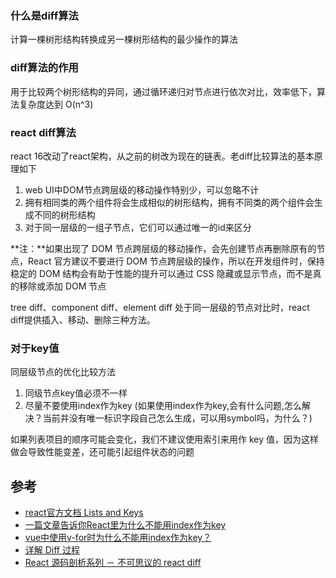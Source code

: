 
### 什么是diff算法
计算一棵树形结构转换成另一棵树形结构的最少操作的算法

### diff算法的作用
用于比较两个树形结构的异同，通过循环递归对节点进行依次对比，效率低下，算法复杂度达到 O(n^3)

### react diff算法
react 16改动了react架构，从之前的树改为现在的链表。老diff比较算法的基本原理如下
1. web UI中DOM节点跨层级的移动操作特别少，可以忽略不计
2. 拥有相同类的两个组件将会生成相似的树形结构，拥有不同类的两个组件会生成不同的树形结构
3. 对于同一层级的一组子节点，它们可以通过唯一的id来区分

**注：**如果出现了 DOM 节点跨层级的移动操作，会先创建节点再删除原有的节点，React 官方建议不要进行 DOM 节点跨层级的操作，所以在开发组件时，保持稳定的 DOM 结构会有助于性能的提升可以通过 CSS 隐藏或显示节点，而不是真的移除或添加 DOM 节点

tree diff、component diff、element diff
处于同一层级的节点对比时，react diff提供插入、移动、删除三种方法。


### 对于key值
同层级节点的优化比较方法
1. 同级节点key值必须不一样
2. 尽量不要使用index作为key (如果使用index作为key,会有什么问题,怎么解决？当前并没有唯一标识字段自己怎么生成，可以用symbol吗，为什么？)

如果列表项目的顺序可能会变化，我们不建议使用索引来用作 key 值，因为这样做会导致性能变差，还可能引起组件状态的问题

参考
---
- [react官方文档 Lists and Keys](https://reactjs.org/docs/lists-and-keys.html)
- [一篇文章告诉你React里为什么不能用index作为key](https://juejin.im/post/6844903527836286989)
- [vue中使用v-for时为什么不能用index作为key？](https://segmentfault.com/a/1190000019961419)
- [详解 Diff 过程](https://github.com/crazylxr/deep-in-react/blob/master/analysis/%E8%AF%A6%E8%A7%A3%20Diff%20%E8%BF%87%E7%A8%8B.md)
- [React 源码剖析系列 － 不可思议的 react diff](https://zhuanlan.zhihu.com/p/20346379)